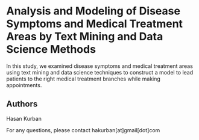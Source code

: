 # Analysis and Modeling of Disease Symptoms and Medical Treatment Areas by Text Mining and Data Science Methods


In this study, we examined disease symptoms and medical treatment areas using text mining and data science techniques to construct a model to lead patients to the right medical treatment branches while making appointments. 


## Authors
Hasan Kurban

For any questions, please contact hakurban[at]gmail[dot]com






